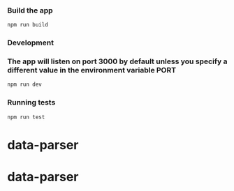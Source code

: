 ### Build the app 

```bash
npm run build
```
### Development
### The app will listen on port 3000 by default unless you specify a different value in the environment variable PORT

```bash
npm run dev
```

### Running tests

```bash
npm run test
```

# data-parser
# data-parser
